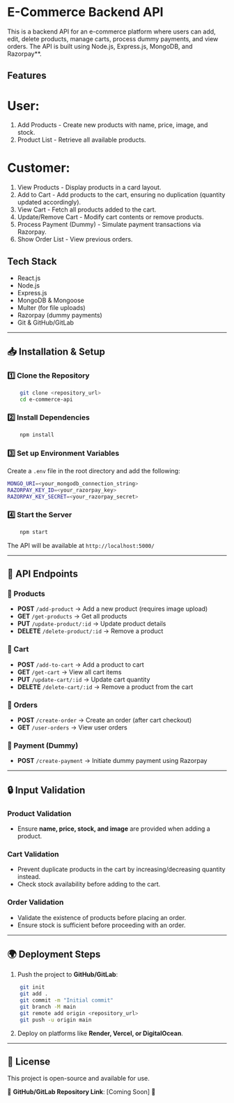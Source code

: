 # E-Commerce Backend API

This is a backend API for an e-commerce platform where users can add, edit, delete products, manage carts, process dummy payments, and view orders. The API is built using Node.js, Express.js, MongoDB, and Razorpay**.

##  Features

# User:
1. Add Products - Create new products with name, price, image, and stock.
2. Product List - Retrieve all available products.
# Customer:
1. View Products - Display products in a card layout.
2. Add to Cart - Add products to the cart, ensuring no duplication (quantity updated accordingly).
3. View Cart - Fetch all products added to the cart.
4. Update/Remove Cart - Modify cart contents or remove products.
5. Process Payment (Dummy) - Simulate payment transactions via Razorpay.
6. Show Order List - View previous orders.

##  Tech Stack
- React.js
- Node.js
- Express.js
- MongoDB & Mongoose
- Multer (for file uploads)
- Razorpay (dummy payments)
- Git & GitHub/GitLab

---

## 📥 Installation & Setup

### 1️⃣ Clone the Repository
```sh
    git clone <repository_url>
    cd e-commerce-api
```

### 2️⃣ Install Dependencies
```sh
    npm install
```

### 3️⃣ Set up Environment Variables
Create a `.env` file in the root directory and add the following:
```sh
MONGO_URI=<your_mongodb_connection_string>
RAZORPAY_KEY_ID=<your_razorpay_key>
RAZORPAY_KEY_SECRET=<your_razorpay_secret>
```

### 4️⃣ Start the Server
```sh
    npm start
```

The API will be available at `http://localhost:5000/`

---

## 🔗 API Endpoints

### 🔹 Products
- **POST** `/add-product` → Add a new product (requires image upload)
- **GET** `/get-products` → Get all products
- **PUT** `/update-product/:id` → Update product details
- **DELETE** `/delete-product/:id` → Remove a product

### 🔹 Cart
- **POST** `/add-to-cart` → Add a product to cart
- **GET** `/get-cart` → View all cart items
- **PUT** `/update-cart/:id` → Update cart quantity
- **DELETE** `/delete-cart/:id` → Remove a product from the cart

### 🔹 Orders
- **POST** `/create-order` → Create an order (after cart checkout)
- **GET** `/user-orders` → View user orders

### 🔹 Payment (Dummy)
- **POST** `/create-payment` → Initiate dummy payment using Razorpay

---

## 🔒 Input Validation

### Product Validation
- Ensure **name, price, stock, and image** are provided when adding a product.

### Cart Validation
- Prevent duplicate products in the cart by increasing/decreasing quantity instead.
- Check stock availability before adding to the cart.

### Order Validation
- Validate the existence of products before placing an order.
- Ensure stock is sufficient before proceeding with an order.

---

## 🌍 Deployment Steps
1. Push the project to **GitHub/GitLab**:
```sh
    git init
    git add .
    git commit -m "Initial commit"
    git branch -M main
    git remote add origin <repository_url>
    git push -u origin main
```
2. Deploy on platforms like **Render, Vercel, or DigitalOcean**.

---

## 📌 License
This project is open-source and available for use.

📌 **GitHub/GitLab Repository Link**: [Coming Soon] 🚀

